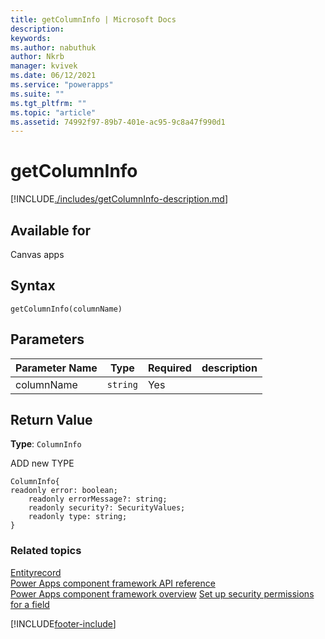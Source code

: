 ```yaml
---
title: getColumnInfo | Microsoft Docs
description:
keywords:
ms.author: nabuthuk
author: Nkrb
manager: kvivek
ms.date: 06/12/2021
ms.service: "powerapps"
ms.suite: ""
ms.tgt_pltfrm: ""
ms.topic: "article"
ms.assetid: 74992f97-89b7-401e-ac95-9c8a47f990d1
---
```


# getColumnInfo

[!INCLUDE[./includes/getColumnInfo-description.md](./includes/getColumnInfo-description.md)]

## Available for

Canvas apps

## Syntax

`getColumnInfo(columnName)`

## Parameters

| Parameter Name | Type     | Required | description |
| -------------- | -------- | -------- | ----------- |
| columnName     | `string` | Yes      |             |

## Return Value

**Type**: `ColumnInfo`

ADD new TYPE

```
ColumnInfo{
readonly error: boolean;
	readonly errorMessage?: string;
	readonly security?: SecurityValues;
	readonly type: string;
}
```

### Related topics

[Entityrecord](../entityrecord.md)<br/>
[Power Apps component framework API reference](../../reference/index.md)<br/>
[Power Apps component framework overview](../../overview.md)
[Set up security permissions for a field](https://docs.microsoft.com/en-us/power-platform/admin/set-up-security-permissions-field)

[!INCLUDE[footer-include](../../../../includes/footer-banner.md)]
